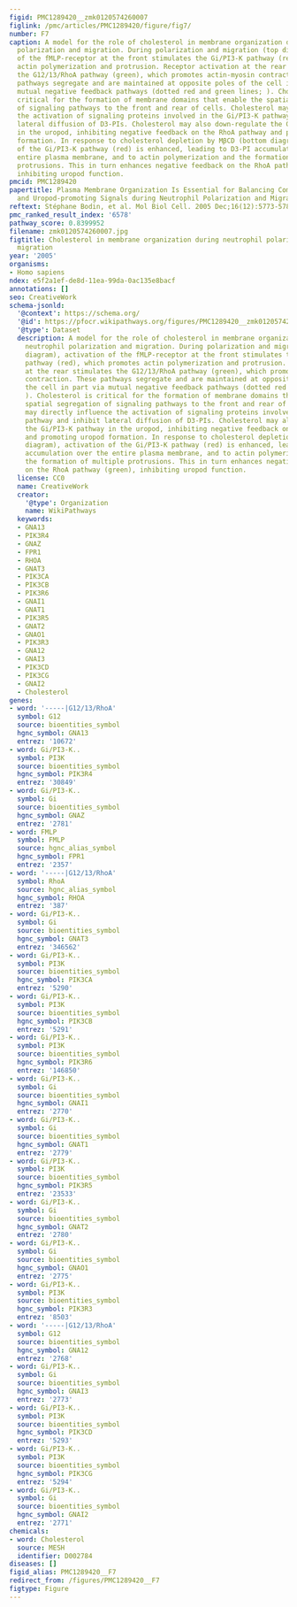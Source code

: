 ```yaml
---
figid: PMC1289420__zmk0120574260007
figlink: /pmc/articles/PMC1289420/figure/fig7/
number: F7
caption: A model for the role of cholesterol in membrane organization during neutrophil
  polarization and migration. During polarization and migration (top diagram), activation
  of the fMLP-receptor at the front stimulates the Gi/PI3-K pathway (red), which promotes
  actin polymerization and protrusion. Receptor activation at the rear stimulates
  the G12/13/RhoA pathway (green), which promotes actin-myosin contraction. These
  pathways segregate and are maintained at opposite poles of the cell in part via
  mutual negative feedback pathways (dotted red and green lines; ). Cholesterol is
  critical for the formation of membrane domains that enable the spatial segregation
  of signaling pathways to the front and rear of cells. Cholesterol may directly influence
  the activation of signaling proteins involved in the Gi/PI3-K pathway and inhibit
  lateral diffusion of D3-PIs. Cholesterol may also down-regulate the Gi/PI3-K pathway
  in the uropod, inhibiting negative feedback on the RhoA pathway and promoting uropod
  formation. In response to cholesterol depletion by MβCD (bottom diagram), activation
  of the Gi/PI3-K pathway (red) is enhanced, leading to D3-PI accumulation over the
  entire plasma membrane, and to actin polymerization and the formation of multiple
  protrusions. This in turn enhances negative feedback on the RhoA pathway (green),
  inhibiting uropod function.
pmcid: PMC1289420
papertitle: Plasma Membrane Organization Is Essential for Balancing Competing Pseudopod-
  and Uropod-promoting Signals during Neutrophil Polarization and Migration.
reftext: Stéphane Bodin, et al. Mol Biol Cell. 2005 Dec;16(12):5773-5783.
pmc_ranked_result_index: '6578'
pathway_score: 0.8399952
filename: zmk0120574260007.jpg
figtitle: Cholesterol in membrane organization during neutrophil polarization and
  migration
year: '2005'
organisms:
- Homo sapiens
ndex: e5f2a1ef-de8d-11ea-99da-0ac135e8bacf
annotations: []
seo: CreativeWork
schema-jsonld:
  '@context': https://schema.org/
  '@id': https://pfocr.wikipathways.org/figures/PMC1289420__zmk0120574260007.html
  '@type': Dataset
  description: A model for the role of cholesterol in membrane organization during
    neutrophil polarization and migration. During polarization and migration (top
    diagram), activation of the fMLP-receptor at the front stimulates the Gi/PI3-K
    pathway (red), which promotes actin polymerization and protrusion. Receptor activation
    at the rear stimulates the G12/13/RhoA pathway (green), which promotes actin-myosin
    contraction. These pathways segregate and are maintained at opposite poles of
    the cell in part via mutual negative feedback pathways (dotted red and green lines;
    ). Cholesterol is critical for the formation of membrane domains that enable the
    spatial segregation of signaling pathways to the front and rear of cells. Cholesterol
    may directly influence the activation of signaling proteins involved in the Gi/PI3-K
    pathway and inhibit lateral diffusion of D3-PIs. Cholesterol may also down-regulate
    the Gi/PI3-K pathway in the uropod, inhibiting negative feedback on the RhoA pathway
    and promoting uropod formation. In response to cholesterol depletion by MβCD (bottom
    diagram), activation of the Gi/PI3-K pathway (red) is enhanced, leading to D3-PI
    accumulation over the entire plasma membrane, and to actin polymerization and
    the formation of multiple protrusions. This in turn enhances negative feedback
    on the RhoA pathway (green), inhibiting uropod function.
  license: CC0
  name: CreativeWork
  creator:
    '@type': Organization
    name: WikiPathways
  keywords:
  - GNA13
  - PIK3R4
  - GNAZ
  - FPR1
  - RHOA
  - GNAT3
  - PIK3CA
  - PIK3CB
  - PIK3R6
  - GNAI1
  - GNAT1
  - PIK3R5
  - GNAT2
  - GNAO1
  - PIK3R3
  - GNA12
  - GNAI3
  - PIK3CD
  - PIK3CG
  - GNAI2
  - Cholesterol
genes:
- word: '-----|G12/13/RhoA'
  symbol: G12
  source: bioentities_symbol
  hgnc_symbol: GNA13
  entrez: '10672'
- word: Gi/PI3-K..
  symbol: PI3K
  source: bioentities_symbol
  hgnc_symbol: PIK3R4
  entrez: '30849'
- word: Gi/PI3-K..
  symbol: Gi
  source: bioentities_symbol
  hgnc_symbol: GNAZ
  entrez: '2781'
- word: FMLP
  symbol: FMLP
  source: hgnc_alias_symbol
  hgnc_symbol: FPR1
  entrez: '2357'
- word: '-----|G12/13/RhoA'
  symbol: RhoA
  source: hgnc_alias_symbol
  hgnc_symbol: RHOA
  entrez: '387'
- word: Gi/PI3-K..
  symbol: Gi
  source: bioentities_symbol
  hgnc_symbol: GNAT3
  entrez: '346562'
- word: Gi/PI3-K..
  symbol: PI3K
  source: bioentities_symbol
  hgnc_symbol: PIK3CA
  entrez: '5290'
- word: Gi/PI3-K..
  symbol: PI3K
  source: bioentities_symbol
  hgnc_symbol: PIK3CB
  entrez: '5291'
- word: Gi/PI3-K..
  symbol: PI3K
  source: bioentities_symbol
  hgnc_symbol: PIK3R6
  entrez: '146850'
- word: Gi/PI3-K..
  symbol: Gi
  source: bioentities_symbol
  hgnc_symbol: GNAI1
  entrez: '2770'
- word: Gi/PI3-K..
  symbol: Gi
  source: bioentities_symbol
  hgnc_symbol: GNAT1
  entrez: '2779'
- word: Gi/PI3-K..
  symbol: PI3K
  source: bioentities_symbol
  hgnc_symbol: PIK3R5
  entrez: '23533'
- word: Gi/PI3-K..
  symbol: Gi
  source: bioentities_symbol
  hgnc_symbol: GNAT2
  entrez: '2780'
- word: Gi/PI3-K..
  symbol: Gi
  source: bioentities_symbol
  hgnc_symbol: GNAO1
  entrez: '2775'
- word: Gi/PI3-K..
  symbol: PI3K
  source: bioentities_symbol
  hgnc_symbol: PIK3R3
  entrez: '8503'
- word: '-----|G12/13/RhoA'
  symbol: G12
  source: bioentities_symbol
  hgnc_symbol: GNA12
  entrez: '2768'
- word: Gi/PI3-K..
  symbol: Gi
  source: bioentities_symbol
  hgnc_symbol: GNAI3
  entrez: '2773'
- word: Gi/PI3-K..
  symbol: PI3K
  source: bioentities_symbol
  hgnc_symbol: PIK3CD
  entrez: '5293'
- word: Gi/PI3-K..
  symbol: PI3K
  source: bioentities_symbol
  hgnc_symbol: PIK3CG
  entrez: '5294'
- word: Gi/PI3-K..
  symbol: Gi
  source: bioentities_symbol
  hgnc_symbol: GNAI2
  entrez: '2771'
chemicals:
- word: Cholesterol
  source: MESH
  identifier: D002784
diseases: []
figid_alias: PMC1289420__F7
redirect_from: /figures/PMC1289420__F7
figtype: Figure
---
```

